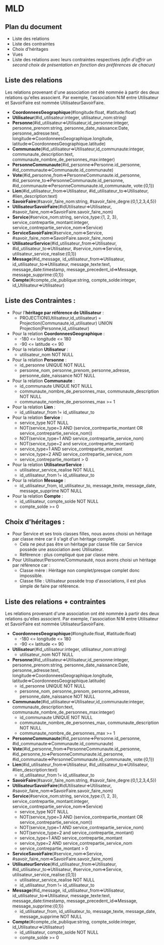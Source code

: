 # MLD #

## Plan du document ##
- Liste des relations
- Liste des contraintes
- Choix d'héritages
- Vues
- Liste des relations avec leurs contraintes respectives *(afin d'offrir un second choix de présentation en fonction des préférences de chacun)*

## Liste des relations ##
Les relations provenant d'une association ont été nommée à partir des deux relations qu'elles associent. Par exemple, l'association N:M entre Utilisateur et SavoirFaire est nommée UtilisateurSavoirFaire.
- **CoordonneesGeographique**(#longitude:float, #latitude:float)
- **Utilisateur**(#id_utilisateur:integer, utilisateur_nom:string)
- **Personne**(#id_utilisateur=>Utilisateur,id_personne:integer, personne_prenom:string, personne_date_naissance:Date, personne_adresse:text, longitude=>CoordonneesGeographique.longitude, latitude=>CoordonneesGeographique.latitude)
- **Communaute**(#id_utilisateur=>Utilisateur,id_communaute:integer, communaute_description:text, communaute_nombre_de_personnes_max:integer)
- **PersonneCommunaute**(#id_personne=>Personne.id_personne, #id_communaute=>Communaute.id_communaute)
- **Vote**(#id_personne_from=>PersonneCommunaute.id_personne, #id_personne_to=>PersonneCommunaute.id_personne, #id_communaute=>PersonneCommunaute.id_communaute, vote:{0,1})
- **Lien**(#id_utilisateur_from=>Utilisateur, #id_utilisateur_to=>Utilisateur, #lien_description:text)
- **SavoirFaire**(#savoir_faire_nom:string, #savoir_faire_degre:{0,1,2,3,4,5})
- **UtilisateurSavoirFaire**(#idUtilisateur=>Utilisateur, #savoir_faire_nom=>SavoirFaire.savoir_faire_nom)
- **Service**(#service_nom:string, service_type:{1, 2, 3}, service_contrepartie_montant:integer, service_contrepartie_service_nom=>Service)
- **ServiceSavoirFaire**(#service_nom=>Service, #savoir_faire_nom=>SavoirFaire.savoir_faire_nom)
- **UtilisateurService**(#id_utilisateur_from=>Utilisateur, #id_utilisateur_to=>Utilisateur, #service_nom=>Service, utilisateur_service_realise:{0,1})
- **Message**(#id_message, id_utilisateur_from=>Utilisateur, id_utilisateur_to=>Utilisateur, message_texte:text, message_date:timestamp, message_precedent_id=>Message, message_supprime:{0,1})
- **Compte**(#compte_cle_publique:string, compte_solde:integer, id_Utilisateur=>Utilisateur)
## Liste des Contraintes : ##
- Pour l'**héritage par référence de Utilisateur** :
    - PROJECTION(Utilisateur,id_utilisateur) = Projection(Communaute,id_utilisateur) UNION Projection(Personne,id_utilisateur)
- Pour la relation **CoordonneesGeographique** : 
    - -180 <= longitude <= 180
    - -90 <= latitude <= 90 
- Pour la relation **Utilisateur** :
    - utilisateur_nom NOT NULL
- Pour la relation **Personne** :
    - id_personne UNIQUE NOT NULL
    - personne_nom, personne_prenom, personne_adresse, personne_date_naissance NOT NULL
- Pour la relation **Communaute** :
    - id_communaute UNIQUE NOT NULL
    - communaute_nombre_de_personnes_max, communaute_description NOT NULL
    - communaute_nombre_de_personnes_max >= 1
- Pour la relation **Lien** :
    - id_utilisateur_from != id_utilisateur_to
- Pour la relation **Service** :
    - service_type NOT NULL
    - NOT(service_type=3 AND (service_contrepartie_montant OR service_contrepartie_service_nom))
    - NOT(service_type=1 AND service_contrepartie_service_nom)
    - NOT(service_type=2 and service_contrepartie_montant)
    - service_type=1 AND service_contrepartie_montant
    - service_type=2 AND service_contrepartie_service_nom
    - service_contrepartie_montant > 0 
- Pour la relation **UtilisateurService** :
    - utilisateur_service_realise NOT NULL
    - id_utilisateur_from != id_utilisateur_to
- Pour la relation **Message** :
  - id_utilisateur_from, id_utilisateur_to, message_texte, message_date, message_supprime NOT NULL
- Pour la relation **Compte** :
  - id_utilisateur, compte_solde NOT NULL
  - compte_solde >= 0

## Choix d'héritages : ##
- Pour Service et ses trois classes filles, nous avons choisi un héritage par classe mère car il s'agit d'un héritage complet.
    - Cela ne peut pas être un héritage par classe fille car Service possède une association avec Utilisateur.
    - Référence : plus compliqué que par classe mère.
- Pour Utilisateur/Personne/Communauté, nous avons choisi un héritage par référence car :
    - Classe mère  : Héritage non complet/presque complet donc impossible.
    - Classe fille : Utilisateur possède trop d'associations, il est plus simple de faire par référence.

## Liste des relations + contraintes ##
Les relations provenant d'une association ont été nommée à partir des deux relations qu'elles associent. Par exemple, l'association N:M entre Utilisateur et SavoirFaire est nommée UtilisateurSavoirFaire.
- **CoordonneesGeographique**(#longitude:float, #latitude:float)
  - -180 <= longitude <= 180
  - -90 <= latitude <= 90 
- **Utilisateur**(#id_utilisateur:integer, utilisateur_nom:string)
  - utilisateur_nom NOT NULL
- **Personne**(#id_utilisateur=>Utilisateur,id_personne:integer, personne_prenom:string, personne_date_naissance:Date, personne_adresse:text, longitude=>CoordonneesGeographique.longitude, latitude=>CoordonneesGeographique.latitude)
  - id_personne UNIQUE NOT NULL
  - personne_nom, personne_prenom, personne_adresse, personne_date_naissance NOT NULL
- **Communaute**(#id_utilisateur=>Utilisateur,id_communaute:integer, communaute_description:text, communaute_nombre_de_personnes_max:integer)
  - id_communaute UNIQUE NOT NULL
  - communaute_nombre_de_personnes_max, communaute_description NOT NULL
  - communaute_nombre_de_personnes_max >= 1
- **PersonneCommunaute**(#id_personne=>Personne.id_personne, #id_communaute=>Communaute.id_communaute)
- **Vote**(#id_personne_from=>PersonneCommunaute.id_personne, #id_personne_to=>PersonneCommunaute.id_personne, #id_communaute=>PersonneCommunaute.id_communaute, vote:{0,1})
- **Lien**(#id_utilisateur_from=>Utilisateur, #id_utilisateur_to=>Utilisateur, #lien_description:text)
  - id_utilisateur_from != id_utilisateur_to
- **SavoirFaire**(#savoir_faire_nom:string, #savoir_faire_degre:{0,1,2,3,4,5})
- **UtilisateurSavoirFaire**(#idUtilisateur=>Utilisateur, #savoir_faire_nom=>SavoirFaire.savoir_faire_nom)
- **Service**(#service_nom:string, service_type:{1, 2, 3}, service_contrepartie_montant:integer, service_contrepartie_service_nom=>Service)
  - service_type NOT NULL
  - NOT(service_type=3 AND (service_contrepartie_montant OR service_contrepartie_service_nom))
  - NOT(service_type=1 AND service_contrepartie_service_nom)
  - NOT(service_type=2 and service_contrepartie_montant)
  - service_type=1 AND service_contrepartie_montant
  - service_type=2 AND service_contrepartie_service_nom
  - service_contrepartie_montant > 0 
- **ServiceSavoirFaire**(#service_nom=>Service, #savoir_faire_nom=>SavoirFaire.savoir_faire_nom)
- **UtilisateurService**(#id_utilisateur_from=>Utilisateur, #id_utilisateur_to=>Utilisateur, #service_nom=>Service, utilisateur_service_realise:{0,1})
  - utilisateur_service_realise NOT NULL
  - id_utilisateur_from != id_utilisateur_to
- **Message**(#id_message, id_utilisateur_from=>Utilisateur, id_utilisateur_to=>Utilisateur, message_texte:text, message_date:timestamp, message_precedent_id=>Message, message_supprime:{0,1})
  - id_utilisateur_from, id_utilisateur_to, message_texte, message_date, message_supprime NOT NULL
- **Compte**(#compte_cle_publique:string, compte_solde:integer, id_Utilisateur=>Utilisateur)
  - id_utilisateur, compte_solde NOT NULL
  - compte_solde >= 0
